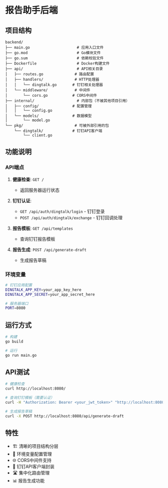# 报告助手后端

## 项目结构

```
backend/
├── main.go                     # 应用入口文件
├── go.mod                      # Go模块文件
├── go.sum                      # 依赖校验文件
├── Dockerfile                  # Docker构建文件
├── api/                        # API相关目录
│   ├── routes.go              # 路由配置
│   ├── handlers/              # HTTP处理器
│   │   └── dingtalk.go       # 钉钉相关处理器
│   └── middleware/            # 中间件
│       └── cors.go           # CORS中间件
├── internal/                   # 内部包（不被其他项目引用）
│   ├── config/               # 配置管理
│   │   └── config.go
│   └── models/               # 数据模型
│       └── model.go
└── pkg/                       # 可被外部引用的包
    └── dingtalk/             # 钉钉API客户端
        └── client.go
```

## 功能说明

### API端点

1. **健康检查**: `GET /`
   - 返回服务器运行状态

2. **钉钉认证**: 
   - `GET /api/auth/dingtalk/login` - 钉钉登录
   - `POST /api/auth/dingtalk/exchange` - 钉钉回调处理

3. **报告模板**: `GET /api/templates`
   - 查询钉钉报告模板

4. **报告生成**: `POST /api/generate-draft`
   - 生成报告草稿

### 环境变量

```bash
# 钉钉应用配置
DINGTALK_APP_KEY=your_app_key_here
DINGTALK_APP_SECRET=your_app_secret_here

# 服务器端口
PORT=8080
```

## 运行方式

```bash
# 构建
go build

# 运行
go run main.go
```

## API测试

```bash
# 健康检查
curl http://localhost:8080/

# 查询钉钉模板（需要认证）
curl -H "Authorization: Bearer <your_jwt_token>" "http://localhost:8080/api/templates"

# 生成报告草稿
curl -X POST http://localhost:8080/api/generate-draft
```

## 特性

- 🏗️ 清晰的项目结构分层
- 🔧 环境变量配置管理
- 🌐 CORS中间件支持
- 📝 钉钉API客户端封装
- 🛣️ 集中化路由管理
- 📊 报告生成功能 